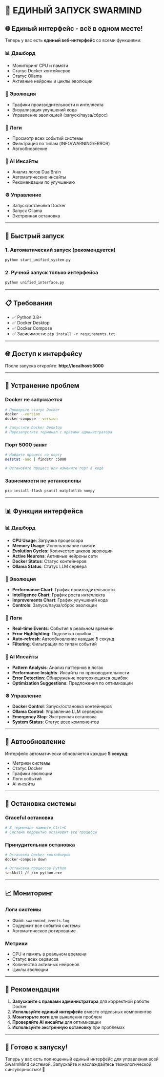# 🚀 ЕДИНЫЙ ЗАПУСК SWARMIND

## 🌐 Единый интерфейс - всё в одном месте!

Теперь у вас есть **единый веб-интерфейс** со всеми функциями:

### 📊 **Дашборд**
- Мониторинг CPU и памяти
- Статус Docker контейнеров
- Статус Ollama
- Активные нейроны и циклы эволюции

### 🧬 **Эволюция**
- Графики производительности и интеллекта
- Визуализация улучшений кода
- Управление эволюцией (запуск/пауза/сброс)

### 📝 **Логи**
- Просмотр всех событий системы
- Фильтрация по типам (INFO/WARNING/ERROR)
- Автообновление

### 🤖 **AI Инсайты**
- Анализ логов DualBrain
- Автоматические инсайты
- Рекомендации по улучшению

### ⚙️ **Управление**
- Запуск/остановка Docker
- Запуск Ollama
- Экстренная остановка

---

## 🚀 Быстрый запуск

### 1. Автоматический запуск (рекомендуется)
```bash
python start_unified_system.py
```

### 2. Ручной запуск только интерфейса
```bash
python unified_interface.py
```

---

## 📋 Требования

- ✅ Python 3.8+
- ✅ Docker Desktop
- ✅ Docker Compose
- ✅ Зависимости: `pip install -r requirements.txt`

---

## 🌐 Доступ к интерфейсу

После запуска откройте: **http://localhost:5000**

---

## 🔧 Устранение проблем

### Docker не запускается
```bash
# Проверьте статус Docker
docker --version
docker-compose --version

# Запустите Docker Desktop
# Перезапустите терминал с правами администратора
```

### Порт 5000 занят
```bash
# Найдите процесс на порту
netstat -ano | findstr :5000

# Остановите процесс или измените порт в коде
```

### Зависимости не установлены
```bash
pip install flask psutil matplotlib numpy
```

---

## 📊 Функции интерфейса

### 📊 Дашборд
- **CPU Usage**: Загрузка процессора
- **Memory Usage**: Использование памяти
- **Evolution Cycles**: Количество циклов эволюции
- **Active Neurons**: Активные нейроны сети
- **Docker Status**: Статус контейнеров
- **Ollama Status**: Статус LLM сервера

### 🧬 Эволюция
- **Performance Chart**: График производительности
- **Intelligence Chart**: График роста интеллекта
- **Improvements Chart**: График улучшений кода
- **Controls**: Запуск/пауза/сброс эволюции

### 📝 Логи
- **Real-time Events**: События в реальном времени
- **Error Highlighting**: Подсветка ошибок
- **Auto-refresh**: Автообновление каждые 5 секунд
- **Filtering**: Фильтрация по типам событий

### 🤖 AI Инсайты
- **Pattern Analysis**: Анализ паттернов в логах
- **Performance Insights**: Инсайты по производительности
- **Error Detection**: Обнаружение повторяющихся ошибок
- **Optimization Suggestions**: Предложения по оптимизации

### ⚙️ Управление
- **Docker Control**: Запуск/остановка контейнеров
- **Ollama Control**: Управление LLM сервером
- **Emergency Stop**: Экстренная остановка
- **System Status**: Статус всех компонентов

---

## 🔄 Автообновление

Интерфейс автоматически обновляется каждые **5 секунд**:
- Метрики системы
- Статус Docker
- Графики эволюции
- Логи событий
- AI инсайты

---

## 🛑 Остановка системы

### Graceful остановка
```bash
# В терминале нажмите Ctrl+C
# Система корректно остановит все процессы
```

### Принудительная остановка
```bash
# Остановка Docker контейнеров
docker-compose down

# Остановка процессов Python
taskkill /f /im python.exe
```

---

## 📈 Мониторинг

### Логи системы
- Файл: `swarmmind_events.log`
- Содержит все события системы
- Автоматическое ротирование

### Метрики
- CPU и память в реальном времени
- Статус всех сервисов
- Количество активных нейронов
- Циклы эволюции

---

## 🎯 Рекомендации

1. **Запускайте с правами администратора** для корректной работы Docker
2. **Используйте единый интерфейс** вместо отдельных компонентов
3. **Мониторьте логи** для выявления проблем
4. **Проверяйте AI инсайты** для оптимизации
5. **Используйте экстренную остановку** при проблемах

---

## 🚀 Готово к запуску!

Теперь у вас есть полноценный единый интерфейс для управления всей SwarmMind системой. Запускайте и наслаждайтесь технологической сингулярностью! 🌟 